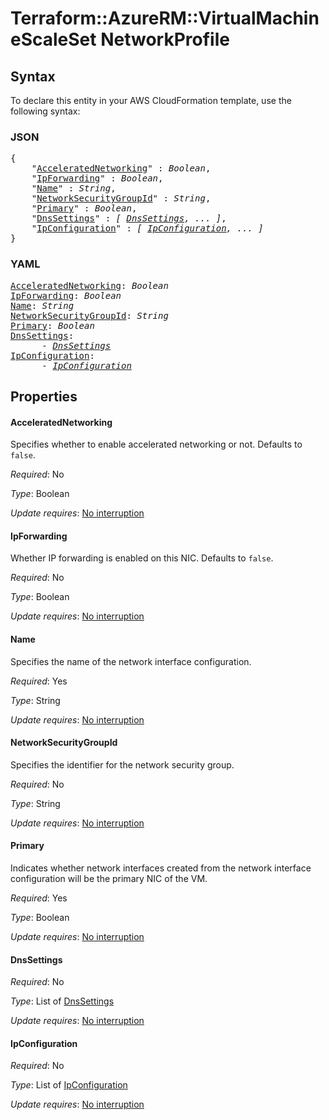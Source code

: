 # Terraform::AzureRM::VirtualMachineScaleSet NetworkProfile

## Syntax

To declare this entity in your AWS CloudFormation template, use the following syntax:

### JSON

<pre>
{
    "<a href="#acceleratednetworking" title="AcceleratedNetworking">AcceleratedNetworking</a>" : <i>Boolean</i>,
    "<a href="#ipforwarding" title="IpForwarding">IpForwarding</a>" : <i>Boolean</i>,
    "<a href="#name" title="Name">Name</a>" : <i>String</i>,
    "<a href="#networksecuritygroupid" title="NetworkSecurityGroupId">NetworkSecurityGroupId</a>" : <i>String</i>,
    "<a href="#primary" title="Primary">Primary</a>" : <i>Boolean</i>,
    "<a href="#dnssettings" title="DnsSettings">DnsSettings</a>" : <i>[ <a href="networkprofile-dnssettings.md">DnsSettings</a>, ... ]</i>,
    "<a href="#ipconfiguration" title="IpConfiguration">IpConfiguration</a>" : <i>[ <a href="networkprofile-ipconfiguration.md">IpConfiguration</a>, ... ]</i>
}
</pre>

### YAML

<pre>
<a href="#acceleratednetworking" title="AcceleratedNetworking">AcceleratedNetworking</a>: <i>Boolean</i>
<a href="#ipforwarding" title="IpForwarding">IpForwarding</a>: <i>Boolean</i>
<a href="#name" title="Name">Name</a>: <i>String</i>
<a href="#networksecuritygroupid" title="NetworkSecurityGroupId">NetworkSecurityGroupId</a>: <i>String</i>
<a href="#primary" title="Primary">Primary</a>: <i>Boolean</i>
<a href="#dnssettings" title="DnsSettings">DnsSettings</a>: <i>
      - <a href="networkprofile-dnssettings.md">DnsSettings</a></i>
<a href="#ipconfiguration" title="IpConfiguration">IpConfiguration</a>: <i>
      - <a href="networkprofile-ipconfiguration.md">IpConfiguration</a></i>
</pre>

## Properties

#### AcceleratedNetworking

Specifies whether to enable accelerated networking or not. Defaults to `false`.

_Required_: No

_Type_: Boolean

_Update requires_: [No interruption](https://docs.aws.amazon.com/AWSCloudFormation/latest/UserGuide/using-cfn-updating-stacks-update-behaviors.html#update-no-interrupt)

#### IpForwarding

Whether IP forwarding is enabled on this NIC. Defaults to `false`.

_Required_: No

_Type_: Boolean

_Update requires_: [No interruption](https://docs.aws.amazon.com/AWSCloudFormation/latest/UserGuide/using-cfn-updating-stacks-update-behaviors.html#update-no-interrupt)

#### Name

Specifies the name of the network interface configuration.

_Required_: Yes

_Type_: String

_Update requires_: [No interruption](https://docs.aws.amazon.com/AWSCloudFormation/latest/UserGuide/using-cfn-updating-stacks-update-behaviors.html#update-no-interrupt)

#### NetworkSecurityGroupId

Specifies the identifier for the network security group.

_Required_: No

_Type_: String

_Update requires_: [No interruption](https://docs.aws.amazon.com/AWSCloudFormation/latest/UserGuide/using-cfn-updating-stacks-update-behaviors.html#update-no-interrupt)

#### Primary

Indicates whether network interfaces created from the network interface configuration will be the primary NIC of the VM.

_Required_: Yes

_Type_: Boolean

_Update requires_: [No interruption](https://docs.aws.amazon.com/AWSCloudFormation/latest/UserGuide/using-cfn-updating-stacks-update-behaviors.html#update-no-interrupt)

#### DnsSettings

_Required_: No

_Type_: List of <a href="networkprofile-dnssettings.md">DnsSettings</a>

_Update requires_: [No interruption](https://docs.aws.amazon.com/AWSCloudFormation/latest/UserGuide/using-cfn-updating-stacks-update-behaviors.html#update-no-interrupt)

#### IpConfiguration

_Required_: No

_Type_: List of <a href="networkprofile-ipconfiguration.md">IpConfiguration</a>

_Update requires_: [No interruption](https://docs.aws.amazon.com/AWSCloudFormation/latest/UserGuide/using-cfn-updating-stacks-update-behaviors.html#update-no-interrupt)

